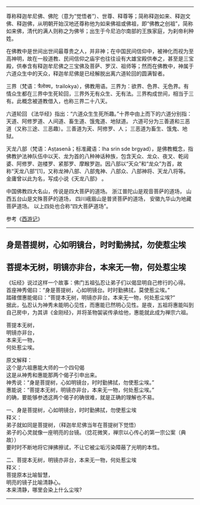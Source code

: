 
---------------------------------------------------------------------------------------------------------------------


尊称释迦牟尼佛、佛陀（意为“觉悟者”）、世尊、释尊等；简称释迦如来、释迦文佛、释迦佛，从明朝开始汉地还尊称他为如来佛祖或佛祖，即“佛教之创祖”，简称如来佛，清代的满人则称之为佛爷；出生于今尼泊尔南部的王族家庭，为刹帝利种姓。


在佛教中是世间出世间最尊贵之人，并非神；在中国民间信仰中，被神化而视为至高神明，故在一般道教、民间信仰之庙宇也往往设有大雄宝殿供奉之，甚至是三宝殿，供奉含有释迦牟尼佛之三宝佛及菩萨、罗汉、祖师等；然而在佛教中，神属于六道众生中的天众，释迦牟尼佛是已经解脱出离六道轮回的圆满智者。



三界（梵语：त्रैलोक्य，trailokya），佛教用语。三界为：欲界、色界、无色界。有情众生都在三界中生死轮回，三界外无有众生、无有法。三界构成世间，相当于三有。此概念被道教借入，也称三界二十八天。


六道轮回
《法华经》指出：“六道众生生死所趣。”十界中由上而下的六道分别指：天道、阿修罗道、人间道、畜生道、饿鬼道、地狱道。
六道可分为三善道和三恶道（又称三途、三恶趣）。三善道为天、阿修罗、人； 三恶道为畜生、饿鬼、地狱。


天龙八部（梵语：Aṣṭasenā；标准藏语：lha srin sde brgyad），是佛教概念，指佛教护法神队伍中以天、龙为首的八种神话种族，包含天众、龙众、夜叉、乾闼婆、阿修罗、迦楼罗、紧那罗、摩睺罗迦。因八部以“天众”和“龙众”为首，故称“天龙八部”[1]，又称龙神八部、八部鬼神、八部众、八部神将、天龙八将等。金庸曾以此为名，写成小说《天龙八部》 。




中国佛教四大名山，传说是四大菩萨的道场。
浙江普陀山是观音菩萨的道场，
山西五台山是文殊菩萨的道场，
四川峨眉山是普贤菩萨的道场，
安徽九华山为地藏菩萨道场。
以上四处也合称“四大菩萨道场”。




参考《[西游记](西游记.md)》

---------------------------------------------------------------------------------------------------------------------
## 身是菩提树，心如明镜台，时时勤拂拭，勿使惹尘埃
## 菩提本无树，明镜亦非台，本来无一物，何处惹尘埃


《坛经》说过这样一个故事：佛门五祖弘忍让弟子们以偈显明自己修行的心得。  
首座神秀偈曰：“身是菩提树，心如明镜台。时时勤拂拭，莫使惹尘埃。”  
踏碓僧惠能偈曰：“菩提本无树，明镜亦非台。本来无一物，何处惹尘埃?“  
据此，弘忍认为神秀未能明心见性，而惠能已然明心见性。是夜，五祖将惠能叫到自己房中，为其讲《金刚经》，并将圣物袈裟传承给他，惠能就此成为禅宗六祖。  


菩提本无树，  
明镜亦非台，  
本来无一物，  
何处惹尘埃。  

原文解释：  
这个是六祖惠能大师的一个四句偈  
这是从神秀和惠能那两个偈子引申出来。  
神秀说：“身是菩提树，心如明镜台，时时勤拂拭，勿使惹尘埃。”  
惠能说：“菩提本无树，明镜亦非台，本来无一物，何处惹尘埃。”  
的确，要能够参透这两个偈子的确很难，就是正确的理解也不易。  


一、身是菩提树，心如明镜台，时时勤拂拭，勿使惹尘埃  
释义：  
弟子就如同是菩提树，（释迦牟尼佛当年在菩提树下觉悟）  
弟子的心灵就像一座明亮的台镜。（捻花微笑，禅宗以心传心的第一宗公案（典故））  
要时时不断地将它掸拂擦试，不让它被尘垢污染障蔽了光明的本性。  

二、菩提本无树，明镜亦非台，本来无一物，何处惹尘埃  
释义：  
菩提原本比喻智慧，  
明亮的镜子比喻清静心。  
本来清静，哪里会染上什么尘埃?  






---------------------------------------------------------------------------------------------------------------------






